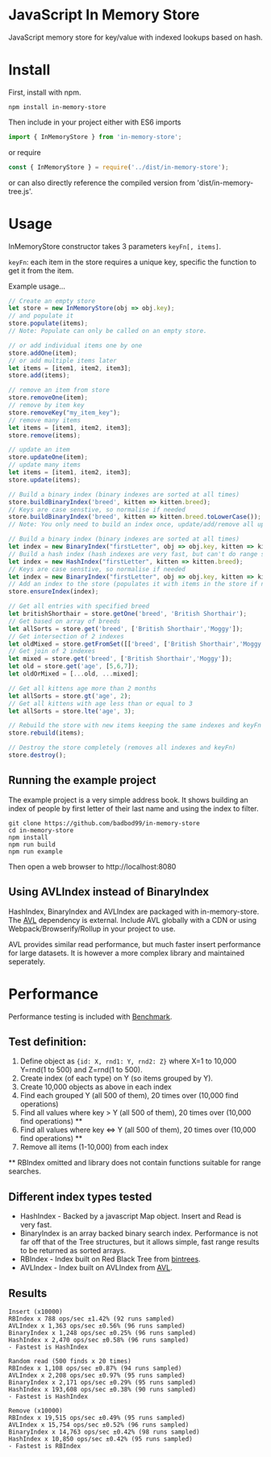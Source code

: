 # JavaScript In Memory Store
JavaScript memory store for key/value with indexed lookups based on hash.

# Install 
First, install with npm.
```shell
npm install in-memory-store
```
Then include in your project either with ES6 imports
```javascript
import { InMemoryStore } from 'in-memory-store';
```
or require
```javascript
const { InMemoryStore } = require('../dist/in-memory-store');
```
or can also directly reference the compiled version from 'dist/in-memory-tree.js'.

# Usage
InMemoryStore constructor takes 3 parameters `keyFn[, items]`. 

`keyFn`: each item in the store requires a unique key, specific the function to get it from the item.

Example usage...
```javascript
// Create an empty store
let store = new InMemoryStore(obj => obj.key);
// and populate it
store.populate(items);
// Note: Populate can only be called on an empty store.

// or add individual items one by one
store.addOne(item);
// or add multiple items later
let items = [item1, item2, item3];
store.add(items);

// remove an item from store
store.removeOne(item);
// remove by item key
store.removeKey("my_item_key");
// remove many items
let items = [item1, item2, item3];
store.remove(items);

// update an item
store.updateOne(item);
// update many items
let items = [item1, item2, item3];
store.update(items);

// Build a binary index (binary indexes are sorted at all times)
store.buildBinaryIndex('breed', kitten => kitten.breed);
// Keys are case senstive, so normalise if needed
store.buildBinaryIndex('breed', kitten => kitten.breed.toLowerCase());
// Note: You only need to build an index once, update/add/remove all update index automatically

// Build a binary index (binary indexes are sorted at all times)
let index = new BinaryIndex("firstLetter", obj => obj.key, kitten => kitten.breed);
// Build a hash index (hash indexes are very fast, but can't do range searches)
let index = new HashIndex("firstLetter", kitten => kitten.breed);
// Keys are case senstive, so normalise if needed
let index = new BinaryIndex("firstLetter", obj => obj.key, kitten => kitten.breed.toLowerCase());
// Add an index to the store (populates it with items in the store if not already populated)
store.ensureIndex(index);

// Get all entries with specified breed
let britishShorthair = store.getOne('breed', 'British Shorthair');
// Get based on array of breeds
let allSorts = store.get('breed', ['British Shorthair','Moggy']);
// Get intersection of 2 indexes
let oldMixed = store.getFromSet([['breed', ['British Shorthair','Moggy'], ['age',[5,6,7]]);
// Get join of 2 indexes
let mixed = store.get('breed', ['British Shorthair','Moggy']);
let old = store.get('age', [5,6,7]);
let oldOrMixed = [...old, ...mixed];

// Get all kittens age more than 2 months
let allSorts = store.gt('age', 2);
// Get all kittens with age less than or equal to 3
let allSorts = store.lte('age', 3);

// Rebuild the store with new items keeping the same indexes and keyFn
store.rebuild(items);

// Destroy the store completely (removes all indexes and keyFn)
store.destroy();
```

## Running the example project
The example project is a very simple address book.  It shows building an index
of people by first letter of their last name and using the index to filter.
```Shell
git clone https://github.com/badbod99/in-memory-store
cd in-memory-store
npm install
npm run build
npm run example
```
Then open a web browser to http://localhost:8080

## Using AVLIndex instead of BinaryIndex
HashIndex, BinaryIndex and AVLIndex are packaged with in-memory-store. The [AVL](https://github.com/w8r/avl) 
dependency is external. Include AVL globally with a CDN or using Webpack/Browserify/Rollup in your project
to use.

AVL provides similar read performance, but much faster insert performance for large datasets. It is however
a more complex library and maintained seperately.

# Performance
Performance testing is included with [Benchmark](https://benchmarkjs.com/).

## Test definition:
1. Define object as `{id: X, rnd1: Y, rnd2: Z}` where X=1 to 10,000 Y=rnd(1 to 500) and Z=rnd(1 to 500). 
2. Create index (of each type) on Y (so items grouped by Y).
3. Create 10,000 objects as above in each index
4. Find each grouped Y (all 500 of them), 20 times over (10,000 find operations)
5. Find all values where key > Y (all 500 of them), 20 times over (10,000 find operations) **
6. Find all values where key <=> Y (all 500 of them), 20 times over (10,000 find operations) **
7. Remove all items (1-10,000) from each index

** RBIndex omitted and library does not contain functions suitable for range searches.

## Different index types tested
* HashIndex - Backed by a javascript Map object. Insert and Read is  
very fast.
* BinaryIndex is an array backed binary search index.  Performance is not
far off that of the Tree structures, but it allows simple, fast range
results to be returned as sorted arrays.
* RBIndex - Index built on Red Black Tree from [bintrees](https://github.com/vadimg/js_bintrees).
* AVLIndex - Index built on AVLIndex from [AVL](https://github.com/w8r/avl).

## Results
```shell
Insert (x10000)
RBIndex x 788 ops/sec ±1.42% (92 runs sampled)
AVLIndex x 1,363 ops/sec ±0.56% (96 runs sampled)
BinaryIndex x 1,248 ops/sec ±0.25% (96 runs sampled)
HashIndex x 2,470 ops/sec ±0.58% (96 runs sampled)
- Fastest is HashIndex

Random read (500 finds x 20 times)
RBIndex x 1,108 ops/sec ±0.87% (94 runs sampled)
AVLIndex x 2,208 ops/sec ±0.97% (95 runs sampled)
BinaryIndex x 2,171 ops/sec ±0.29% (95 runs sampled)
HashIndex x 193,608 ops/sec ±0.38% (90 runs sampled)
- Fastest is HashIndex

Remove (x10000)
RBIndex x 19,515 ops/sec ±0.49% (95 runs sampled)
AVLIndex x 15,754 ops/sec ±0.52% (96 runs sampled)
BinaryIndex x 14,763 ops/sec ±0.42% (98 runs sampled)
HashIndex x 10,850 ops/sec ±0.42% (95 runs sampled)
- Fastest is RBIndex
```
